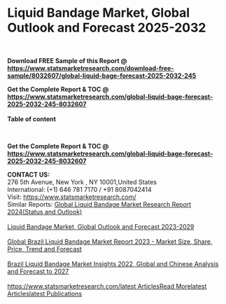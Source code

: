 <h1>Liquid Bandage Market, Global Outlook and Forecast 2025-2032</h1><br/><p><strong>Download FREE Sample of this Report @ <a href="https://www.statsmarketresearch.com/download-free-sample/8032607/global-liquid-bage-forecast-2025-2032-245">https://www.statsmarketresearch.com/download-free-sample/8032607/global-liquid-bage-forecast-2025-2032-245</a></strong></p><div><b>Get the Complete Report & TOC @ <a href="https://www.statsmarketresearch.com/global-liquid-bage-forecast-2025-2032-245-8032607">https://www.statsmarketresearch.com/global-liquid-bage-forecast-2025-2032-245-8032607</a></b></div><br><b>Table of content</b><p><br><div><b>Get the Complete Report & TOC @ <a href="https://www.statsmarketresearch.com/global-liquid-bage-forecast-2025-2032-245-8032607">https://www.statsmarketresearch.com/global-liquid-bage-forecast-2025-2032-245-8032607</a></b></div></p> <b>CONTACT US:</b><br>276 5th Avenue, New York , NY 10001,United States<br>International: (+1) 646 781 7170 / +91 8087042414<br>Visit: <a href="https://www.statsmarketresearch.com/">https://www.statsmarketresearch.com/</a><br>Similar Reports: <a href="https://www.statsmarketresearch.com/global-liquid-bage-forecast-2025-2032-245-8032607">Global Liquid Bandage Market Research Report 2024(Status and Outlook)</a><br/><br/><a href="https://www.statsmarketresearch.com/global-liquid-bage-forecast-2025-2032-245-8032607">Liquid Bandage Market, Global Outlook and Forecast 2023-2029</a><br/><br/><a href="https://www.statsmarketresearch.com/global-liquid-bage-forecast-2025-2032-245-8032607">Global Brazil Liquid Bandage Market Report 2023 - Market Size, Share, Price, Trend and Forecast</a><br/><br/><a href="https://www.statsmarketresearch.com/global-liquid-bage-forecast-2025-2032-245-8032607">Brazil Liquid Bandage Market Insights 2022, Global and Chinese Analysis and Forecast to 2027</a><br/><br/><a href="https://gyeongbokgung.com">https://www.statsmarketresearch.com/</a><a href="https://hallyeomaritime.com">latest Articles</a><a href="https://jingwansa.com">Read More</a><a href=https://nguoiviet.jp/">latest Articles</a><a href="https://www.intelmarketresearch.com/">latest Publications</a>